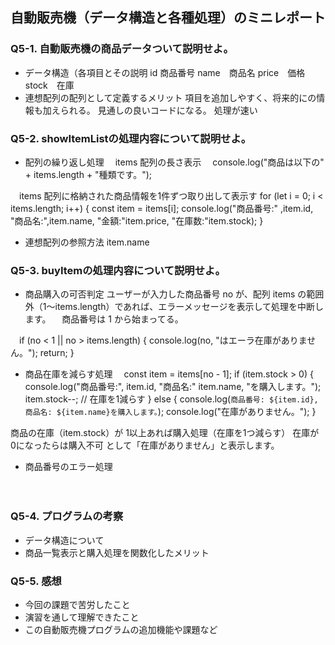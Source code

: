 ## 自動販売機（データ構造と各種処理）のミニレポート
### Q5-1. 自動販売機の商品データついて説明せよ。
* データ構造（各項目とその説明
   id 商品番号
   name　商品名
   price　価格
   stock　在庫
* 連想配列の配列として定義するメリット
項目を追加しやすく、将来的にの情報も加えられる。
見通しの良いコードになる。
処理が速い


### Q5-2. showItemListの処理内容について説明せよ。
* 配列の繰り返し処理
　items 配列の長さ表示
　console.log("商品は以下の" + items.length + "種類です。");

　items 配列に格納された商品情報を1件ずつ取り出して表示す
 for (let i = 0; i < items.length; i++) {
    const item = items[i];
    console.log("商品番号:" ,item.id, "商品名:",item.name, "金額:"item.price, "在庫数:"item.stock);
}



* 連想配列の参照方法
    item.name
### Q5-3. buyItemの処理内容について説明せよ。
* 商品購入の可否判定
  ユーザーが入力した商品番号 no が、配列 items の範囲外（1〜items.length）であれば、エラーメッセージを表示して処理を中断します。
　商品番号は 1 から始まってる。

　if (no < 1 || no > items.length) {
    console.log(no, "はエーラ在庫がありません。");
    return;
}

* 商品在庫を減らす処理
  　const item = items[no - 1];
if (item.stock > 0) {
    console.log("商品番号:", item.id, "商品名:" item.name, "を購入します。");
    item.stock--; // 在庫を1減らす
} else {
    console.log(`商品番号: ${item.id}, 商品名: ${item.name}を購入します。`);
    console.log("在庫がありません。");
}

商品の在庫（item.stock）が 1以上あれば購入処理（在庫を1つ減らす）
在庫が 0になったらは購入不可 として「在庫がありません」と表示します。

* 商品番号のエラー処理


　
### Q5-4. プログラムの考察
* データ構造について
* 商品一覧表示と購入処理を関数化したメリット
### Q5-5. 感想
* 今回の課題で苦労したこと
* 演習を通して理解できたこと
* この自動販売機プログラムの追加機能や課題など
